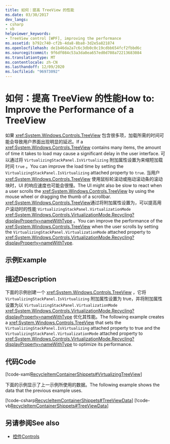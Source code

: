 ```yaml
---
title: 如何：提高 TreeView 的性能
ms.date: 03/30/2017
dev_langs:
- csharp
- vb
helpviewer_keywords:
- TreeView control [WPF], improving the performance
ms.assetid: b792c740-cf2b-4da8-8ba8-3d2e5a821874
ms.openlocfilehash: de1b46da2a7c6c3db0c0c19cdbb654fcf2fbbd6c
ms.sourcegitcommit: 9f6df084c53a3da0ea657ed0d708a72213683084
ms.translationtype: MT
ms.contentlocale: zh-CN
ms.lasthandoff: 12/09/2020
ms.locfileid: "96973092"
---
```

# <a name="how-to-improve-the-performance-of-a-treeview"></a><span data-ttu-id="a2d90-102">如何：提高 TreeView 的性能</span><span class="sxs-lookup"><span data-stu-id="a2d90-102">How to: Improve the Performance of a TreeView</span></span>
<span data-ttu-id="a2d90-103">如果 <xref:System.Windows.Controls.TreeView> 包含很多项，加载所需的时间可能会导致用户界面出现明显的延迟。</span><span class="sxs-lookup"><span data-stu-id="a2d90-103">If a <xref:System.Windows.Controls.TreeView> contains many items, the amount of time it takes to load may cause a significant delay in the user interface.</span></span> <span data-ttu-id="a2d90-104">可以通过将 `VirtualizingStackPanel.IsVirtualizing` 附加属性设置为来缩短加载时间 `true` 。</span><span class="sxs-lookup"><span data-stu-id="a2d90-104">You can improve the load time by setting the `VirtualizingStackPanel.IsVirtualizing` attached property to `true`.</span></span>  <span data-ttu-id="a2d90-105">当用户 <xref:System.Windows.Controls.TreeView> 使用鼠标轮滚动或拖动滚动条的滚动块时，UI 的响应速度也可能会很慢。</span><span class="sxs-lookup"><span data-stu-id="a2d90-105">The UI might also be slow to react when a user scrolls the <xref:System.Windows.Controls.TreeView> by using the mouse wheel or dragging the thumb of a scrollbar.</span></span> <span data-ttu-id="a2d90-106"><xref:System.Windows.Controls.TreeView>通过将附加属性设置为，可以提高用户滚动时的性能 `VirtualizingStackPanel.VirtualizationMode` <xref:System.Windows.Controls.VirtualizationMode.Recycling?displayProperty=nameWithType> 。</span><span class="sxs-lookup"><span data-stu-id="a2d90-106">You can improve the performance of the <xref:System.Windows.Controls.TreeView> when the user scrolls by setting the `VirtualizingStackPanel.VirtualizationMode` attached property to <xref:System.Windows.Controls.VirtualizationMode.Recycling?displayProperty=nameWithType>.</span></span>  
  
## <a name="example"></a><span data-ttu-id="a2d90-107">示例</span><span class="sxs-lookup"><span data-stu-id="a2d90-107">Example</span></span>  
  
## <a name="description"></a><span data-ttu-id="a2d90-108">描述</span><span class="sxs-lookup"><span data-stu-id="a2d90-108">Description</span></span>  
<span data-ttu-id="a2d90-109">下面的示例创建一个 <xref:System.Windows.Controls.TreeView> ，它将 `VirtualizingStackPanel.IsVirtualizing` 附加属性设置为 true，并将附加属性设置为以 `VirtualizingStackPanel.VirtualizationMode` <xref:System.Windows.Controls.VirtualizationMode.Recycling?displayProperty=nameWithType> 优化其性能。</span><span class="sxs-lookup"><span data-stu-id="a2d90-109">The following example creates a <xref:System.Windows.Controls.TreeView> that sets the `VirtualizingStackPanel.IsVirtualizing` attached property to true and the `VirtualizingStackPanel.VirtualizationMode` attached property to <xref:System.Windows.Controls.VirtualizationMode.Recycling?displayProperty=nameWithType> to optimize its performance.</span></span>  
  
## <a name="code"></a><span data-ttu-id="a2d90-110">代码</span><span class="sxs-lookup"><span data-stu-id="a2d90-110">Code</span></span>  
 [!code-xaml[RecycleItemContainerShippets#VirtualizingTreeView](~/samples/snippets/csharp/VS_Snippets_Wpf/RecycleItemContainerShippets/CSharp/Window1.xaml#virtualizingtreeview)]  
  
 <span data-ttu-id="a2d90-111">下面的示例显示了上一示例所使用的数据。</span><span class="sxs-lookup"><span data-stu-id="a2d90-111">The following example shows the data that the previous example uses.</span></span>  
  
 [!code-csharp[RecycleItemContainerShippets#TreeViewData](~/samples/snippets/csharp/VS_Snippets_Wpf/RecycleItemContainerShippets/CSharp/Window1.xaml.cs#treeviewdata)]
 [!code-vb[RecycleItemContainerShippets#TreeViewData](~/samples/snippets/visualbasic/VS_Snippets_Wpf/RecycleItemContainerShippets/visualbasic/window1.xaml.vb#treeviewdata)]  
  
## <a name="see-also"></a><span data-ttu-id="a2d90-112">另请参阅</span><span class="sxs-lookup"><span data-stu-id="a2d90-112">See also</span></span>

- [<span data-ttu-id="a2d90-113">控件</span><span class="sxs-lookup"><span data-stu-id="a2d90-113">Controls</span></span>](../advanced/optimizing-performance-controls.md)
